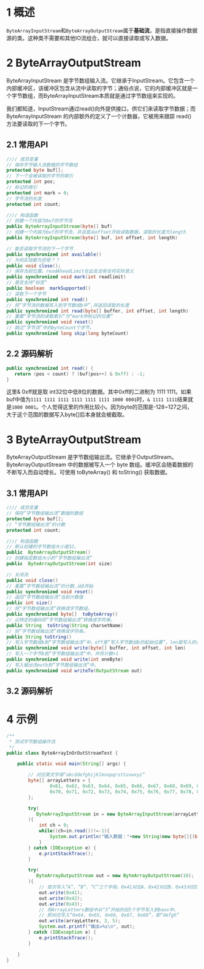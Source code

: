 # 1 概述
`ByteArrayInputStream`和`ByteArrayOutputStream`属于**基础流**，是指直接操作数据源的类。这种类不需要和其他IO流组合，就可以直接读取或写入数据。

# 2 ByteArrayOutputStream

ByteArrayInputStream 是字节数组输入流。它继承于InputStream。它包含一个内部缓冲区，该缓冲区包含从流中读取的字节；通俗点说，它的内部缓冲区就是一个字节数组，而ByteArrayInputStream本质就是通过字节数组来实现的。

我们都知道，InputStream通过read()向外提供接口，供它们来读取字节数据；而ByteArrayInputStream 的内部额外的定义了一个计数器，它被用来跟踪 read() 方法要读取的下一个字节。

## 2.1 常用API

```java
//// 成员变量
// 保存字节输入流数据的字节数组
protected byte buf[];
// 下一个会被读取的字节的索引
protected int pos;
// 标记的索引
protected int mark = 0;
// 字节流的长度
protected int count;

//// 构造函数
// 创建一个内容为buf的字节流
public ByteArrayInputStream(byte[] buf)
// 创建一个内容为buf的字节流，并且是从offset开始读取数据，读取的长度为length    
public ByteArrayInputStream(byte[] buf, int offset, int length)

// 能否读取字节流的下一个字节
public synchronized int available()
// 为何实现都为空呢？？    
public void close();
// 保存当前位置。readAheadLimit在此处没有任何实际意义
public synchronized void mark(int readlimit)
// 是否支持“标签”    
public boolean  markSupported()
// 读取下一个字节
public synchronized int read()
// 将“字节流的数据写入到字节数组b中”,并返回读取的长度    
public synchronized int read(byte[] buffer, int offset, int length)
// 重置“字节流的读取索引”为“mark所标记的位置”    
public synchronized void reset()
// 跳过“字节流”中的byteCount个字节。    
public synchronized long skip(long byteCount)
```



## 2.2 源码解析

```java
public synchronized int read() { 
   return (pos < count) ? (buf[pos++] & 0xff) : -1;
}
```

这里& 0xff就是取 int32位中低8位的数据。其中0xff的二进制为 1111 1111。如果buf中值为`1111 1111 1111 1111 1111 1111 1000 0001`时，`& 1111 1111`结果就是`1000 0001`。个人觉得这里的作用比较小。因为byte的范围是-128~127之间，大于这个范围的数据写入byte[]后本身就会被截取。



# 3 ByteArrayOutputStream

ByteArrayOutputStream 是字节数组输出流。它继承于OutputStream。
ByteArrayOutputStream 中的数据被写入一个 byte 数组。缓冲区会随着数据的不断写入而自动增长。可使用 toByteArray() 和 toString() 获取数据。

## 3.1 常用API

```java
//// 成员变量
// 保存“字节数组输出流”数据的数组
protected byte buf[];
// “字节数组输出流”的计数
protected int count;

//// 构造函数
// 默认创建的字节数组大小是32。
public  ByteArrayOutputStream()
// 创建指定数组大小的“字节数组输出流”
public  ByteArrayOutputStream(int size)

// 关闭流
public void close()
// 重置“字节数组输出流”的计数,从0开始    
public synchronized void reset()
// 返回“字节数组输出流”当前计数值    
public int size()
// 将“字节数组输出流”转换成字节数组。    
public synchronized byte[]  toByteArray()
// 以特定的编码将“字节数组输出流”转换成字符串。    
public String  toString(String charsetName)
// 将“字节数组输出流”转换成字符串。    
public String toString()
// 写入字节数组b到“字节数组输出流”中。off是“写入字节数组b的起始位置”，len是写入的长度
public synchronized void write(byte[] buffer, int offset, int len)
// 写入一个字节b到“字节数组输出流”中，并将计数+1
public synchronized void write(int oneByte)
// 写入输出流outb到“字节数组输出流”中。    
public synchronized void writeTo(OutputStream out)
```

## 3.2 源码解析



# 4 示例

```java
/**
 * 测试字节数组操作流
 */
public class ByteArrayInOrOutStreamTest {

    public static void main(String[] args) {

        // 对应英文字母“abcddefghijklmnopqrsttuvwxyz”
        byte[] arrayLetters = {
                0x61, 0x62, 0x63, 0x64, 0x65, 0x66, 0x67, 0x68, 0x69, 0x6A, 0x6B, 0x6C, 0x6D, 0x6E, 0x6F,
                0x70, 0x71, 0x72, 0x73, 0x74, 0x75, 0x76, 0x77, 0x78, 0x79, 0x7A
        };

        try(
           ByteArrayInputStream in = new ByteArrayInputStream(arrayLetters);
        ){
            int ch = 0;
            while((ch=in.read())!=-1){
                System.out.println("输入数据："+new String(new byte[]{(byte) ch}));
            }
        } catch (IOException e) {
            e.printStackTrace();
        }

        try(
           ByteArrayOutputStream out = new ByteArrayOutputStream(10);
        ){
            // 依次写入“A”、“B”、“C”三个字母。0x41对应A，0x42对应B，0x43对应C。
            out.write(0x41);
            out.write(0x42);
            out.write(0x43);
            // 将ArrayLetters数组中从“3”开始的后5个字节写入到baos中。
            // 即对应写入“0x64, 0x65, 0x66, 0x67, 0x68”，即“defgh”
            out.write(arrayLetters, 3, 5);
            System.out.printf("输出=%s\n", out);
        } catch (IOException e) {
            e.printStackTrace();
        }

    }
}
```

